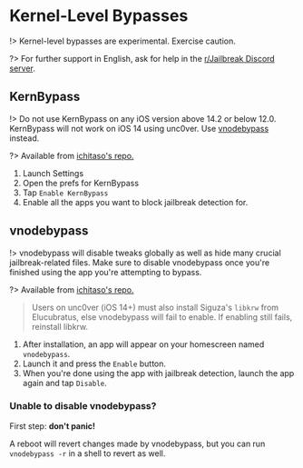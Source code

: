 # Kernel-Level Bypasses

!> Kernel-level bypasses are experimental. Exercise caution.

?> For further support in English, ask for help in the [r/Jailbreak Discord server](https://discord.gg/jb).

## KernBypass

!> Do not use KernBypass on any iOS version above 14.2 or below 12.0.
KernBypass will not work on iOS 14 using unc0ver. Use [vnodebypass](#vnodebypass) instead.

?> Available from [ichitaso's repo.](https://cydia.ichitaso.com/)

1. Launch Settings
2. Open the prefs for KernBypass
3. Tap `Enable KernBypass`
4. Enable all the apps you want to block jailbreak detection for.

## vnodebypass

!> vnodebypass will disable tweaks globally as well as hide many crucial jailbreak-related files. Make sure to disable vnodebypass once you're finished using the app you're attempting to bypass.

?> Available from [ichitaso's repo.](https://cydia.ichitaso.com/)

> Users on unc0ver (iOS 14+) must also install Siguza's `libkrw` from Elucubratus, else vnodebypass will fail to enable. If enabling still fails, reinstall libkrw.

1. After installation, an app will appear on your homescreen named `vnodebypass`.
2. Launch it and press the `Enable` button.
3. When you're done using the app with jailbreak detection, launch the app again and tap `Disable`.

### Unable to disable vnodebypass?

First step: <strong>don't panic!</strong>

A reboot will revert changes made by vnodebypass, but you can run `vnodebypass -r` in a shell to revert as well.

